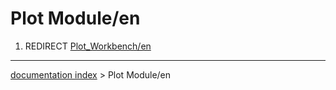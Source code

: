 # Plot Module/en
1.  REDIRECT [Plot\_Workbench/en](Plot_Workbench/en.md)

---
[documentation index](../README.md) > Plot Module/en
